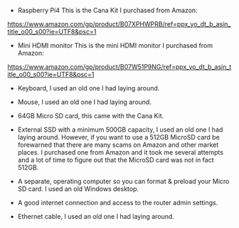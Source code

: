 - Raspberry Pi4 This is the Cana Kit I purchased from Amazon:

https://www.amazon.com/gp/product/B07XPHWPRB/ref=ppx_yo_dt_b_asin_title_o00_s00?ie=UTF8&psc=1

- Mini HDMI monitor This is the mini HDMI monitor I purchased from Amazon:

https://www.amazon.com/gp/product/B07W51P9NG/ref=ppx_yo_dt_b_asin_title_o00_s00?ie=UTF8&psc=1

- Keyboard, I used an old one I had laying around.

- Mouse, I used an old one I had laying around.

- 64GB Micro SD card, this came with the Cana Kit.

- External SSD with a minimum 500GB capacity, I used an old one I had laying around. However, if you want to use a 512GB MicroSD card be forewarned that there are many scams on Amazon and other market places. I purchased one from Amazon and it took me several attempts and a lot of time to figure out that the MicroSD card was not in fact 512GB.

- A separate, operating computer so you can format & preload your Micro SD card. I used an old Windows desktop.

- A good internet connection and access to the router admin settings.

- Ethernet cable, I used an old one I had laying around.

